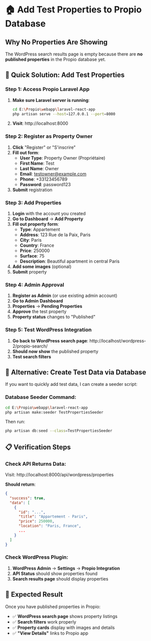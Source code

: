 # 🏠 Add Test Properties to Propio Database

## Why No Properties Are Showing

The WordPress search results page is empty because there are **no published properties** in the Propio database yet.

## 🚀 Quick Solution: Add Test Properties

### Step 1: Access Propio Laravel App
1. **Make sure Laravel server is running**:
   ```bash
   cd E:\Propio\webapp\laravel-react-app
   php artisan serve --host=127.0.0.1 --port=8000
   ```

2. **Visit**: http://localhost:8000

### Step 2: Register as Property Owner
1. **Click** "Register" or "S'inscrire"
2. **Fill out form**:
   - **User Type**: Property Owner (Propriétaire)
   - **First Name**: Test
   - **Last Name**: Owner
   - **Email**: testowner@example.com
   - **Phone**: +33123456789
   - **Password**: password123
3. **Submit** registration

### Step 3: Add Properties
1. **Login** with the account you created
2. **Go to Dashboard** → **Add Property**
3. **Fill out property form**:
   - **Type**: Appartement
   - **Address**: 123 Rue de la Paix, Paris
   - **City**: Paris
   - **Country**: France
   - **Price**: 250000
   - **Surface**: 75
   - **Description**: Beautiful apartment in central Paris
4. **Add some images** (optional)
5. **Submit** property

### Step 4: Admin Approval
1. **Register as Admin** (or use existing admin account)
2. **Go to Admin Dashboard**
3. **Properties** → **Pending Properties**
4. **Approve** the test property
5. **Property status** changes to "Published"

### Step 5: Test WordPress Integration
1. **Go back to WordPress search page**: http://localhost/wordpress-2/propio-search/
2. **Should now show** the published property
3. **Test search filters**

## 🔧 Alternative: Create Test Data via Database

If you want to quickly add test data, I can create a seeder script:

### Database Seeder Command:
```bash
cd E:\Propio\webapp\laravel-react-app
php artisan make:seeder TestPropertiesSeeder
```

Then run:
```bash
php artisan db:seed --class=TestPropertiesSeeder
```

## 📋 Verification Steps

### Check API Returns Data:
Visit: http://localhost:8000/api/wordpress/properties

**Should return**:
```json
{
  "success": true,
  "data": [
    {
      "id": "...",
      "title": "Appartement - Paris",
      "price": 250000,
      "location": "Paris, France",
      ...
    }
  ]
}
```

### Check WordPress Plugin:
1. **WordPress Admin** → **Settings** → **Propio Integration**
2. **API Status** should show properties found
3. **Search results page** should display properties

## 🎯 Expected Result

Once you have published properties in Propio:
- ✅ **WordPress search page** shows property listings
- ✅ **Search filters** work properly
- ✅ **Property cards** display with images and details
- ✅ **"View Details"** links to Propio app
